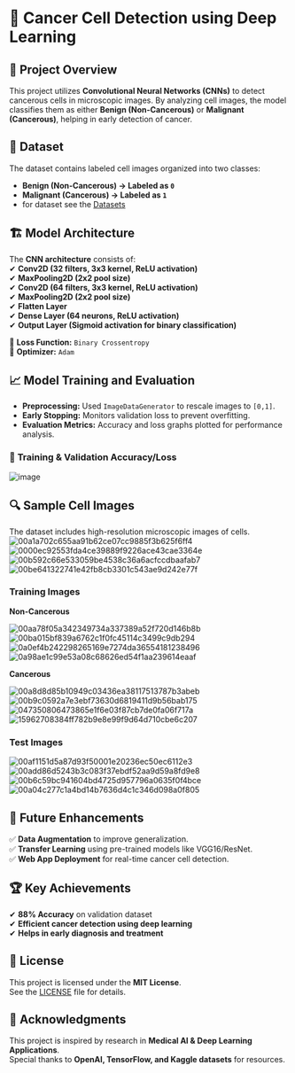 # 🧬 Cancer Cell Detection using Deep Learning  

## 📌 Project Overview  
This project utilizes **Convolutional Neural Networks (CNNs)** to detect cancerous cells in microscopic images. By analyzing cell images, the model classifies them as either **Benign (Non-Cancerous)** or **Malignant (Cancerous)**, helping in early detection of cancer.  

## 🔬 Dataset  
The dataset contains labeled cell images organized into two classes:  
- **Benign (Non-Cancerous) → Labeled as `0`**  
- **Malignant (Cancerous) → Labeled as `1`**
- for dataset see the [Datasets](Datasets)

## 🏗 Model Architecture  
The **CNN architecture** consists of:  
✔ **Conv2D (32 filters, 3x3 kernel, ReLU activation)**  
✔ **MaxPooling2D (2x2 pool size)**  
✔ **Conv2D (64 filters, 3x3 kernel, ReLU activation)**  
✔ **MaxPooling2D (2x2 pool size)**  
✔ **Flatten Layer**  
✔ **Dense Layer (64 neurons, ReLU activation)**  
✔ **Output Layer (Sigmoid activation for binary classification)**  

📌 **Loss Function:** `Binary Crossentropy`  
📌 **Optimizer:** `Adam`  

## 📈 Model Training and Evaluation  
- **Preprocessing:** Used `ImageDataGenerator` to rescale images to `[0,1]`.  
- **Early Stopping:** Monitors validation loss to prevent overfitting.  
- **Evaluation Metrics:** Accuracy and loss graphs plotted for performance analysis.  

### 🔹 **Training & Validation Accuracy/Loss**  
![image](https://github.com/user-attachments/assets/a28c4bf6-bfd4-45b8-95f4-d4b93cb05ca9)
## 🔍 Sample Cell Images  
The dataset includes high-resolution microscopic images of cells.  
![00a1a702c655aa91b62ce07cc9885f3b625f6ff4](https://github.com/user-attachments/assets/00e03a6c-841a-4778-b5a8-82ec34f20a46)
![0000ec92553fda4ce39889f9226ace43cae3364e](https://github.com/user-attachments/assets/74331153-0d52-4576-b79b-63bb6d8441b5)
![00b592c66e533059be4538c36a6acfccdbaafab7](https://github.com/user-attachments/assets/9eff1710-d402-40c4-833a-90a921fb49e2)
![00be641322741e42fb8cb3301c543ae9d242e77f](https://github.com/user-attachments/assets/9170ddd6-ae97-4b50-abfa-d0ca2684db29)


### **Training Images**  
**Non-Cancerous**

![00aa78f05a342349734a337389a52f720d146b8b](https://github.com/user-attachments/assets/a0043252-1ae2-407f-a061-72234b23108d)
![00ba015bf839a6762c1f0fc45114c3499c9db294](https://github.com/user-attachments/assets/f0cc6028-dd5e-4278-b7d2-ebf1b006474c)
![0a0ef4b242298265169e7274da36554181238496](https://github.com/user-attachments/assets/1bbcc18c-be18-4288-ae50-7d81a3797a05)
![0a98ae1c99e53a08c68626ed54f1aa239614eaaf](https://github.com/user-attachments/assets/cbb4a606-5ff4-4d5a-9b26-5f4c3f97f8be)

**Cancerous**

![00a8d8d85b10949c03436ea38117513787b3abeb](https://github.com/user-attachments/assets/76383b5b-5b21-4ef8-a212-04e6f8aa2d63)
![00b9c0592a7e3ebf73630d6819411d9b56bab175](https://github.com/user-attachments/assets/d2f754c0-4da2-4b23-9a28-aef81437eaaf)
![047350806473865e1f6e03f87cb7de0fa06f717a](https://github.com/user-attachments/assets/ec6f0cd6-e7c0-4fa2-b6da-3939fff8ffd8)
![15962708384ff782b9e8e99f9d64d710cbe6c207](https://github.com/user-attachments/assets/7f77b04c-7267-4a40-965b-b7a09d93dfc1)


### **Test Images**  
![00af1151d5a87d93f50001e20236ec50ec6112e3](https://github.com/user-attachments/assets/02685e3d-71f4-4112-8c46-7ead28e4f7d0)
![00add86d5243b3c083f37ebdf52aa9d59a8fd9e8](https://github.com/user-attachments/assets/b6aef3b1-68ea-41ed-b3d5-4fa3e075bb92)
![00b6c59bc941604bd4725d957796a0635f0f4bce](https://github.com/user-attachments/assets/19278773-0276-46a4-9a78-c8bc779e0517)
![00a04c277c1a4bd14b7636d4c1c346d098a0f805](https://github.com/user-attachments/assets/148cb74c-4f70-44e2-99f7-268b956488b7)


## 🚀 Future Enhancements  
✅ **Data Augmentation** to improve generalization.  
✅ **Transfer Learning** using pre-trained models like VGG16/ResNet.  
✅ **Web App Deployment** for real-time cancer cell detection.  


## 🏆 Key Achievements  
✔ **88% Accuracy** on validation dataset  
✔ **Efficient cancer detection using deep learning**  
✔ **Helps in early diagnosis and treatment**  
## 📜 License  
This project is licensed under the **MIT License**.  
See the [LICENSE](LICENSE) file for details.
 
## 🤝 Acknowledgments  
This project is inspired by research in **Medical AI & Deep Learning Applications**.  
Special thanks to **OpenAI, TensorFlow, and Kaggle datasets** for resources.  


